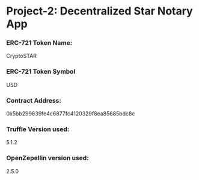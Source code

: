 # Project-2: Decentralized Star Notary App

### ERC-721 Token Name:
CryptoSTAR

### ERC-721 Token Symbol
USD

### Contract Address:
0x5bb299639fe4c6877fc4120329f8ea85685bdc8c

### Truffle Version used:
5.1.2

### OpenZepellin version used:
2.5.0

